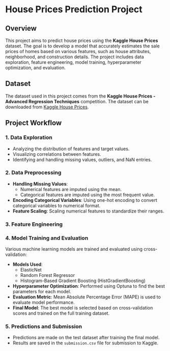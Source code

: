 # House Prices Prediction Project

## Overview
This project aims to predict house prices using the **Kaggle House Prices** dataset. The goal is to develop a model that accurately estimates the sale prices of homes based on various features, such as house attributes, neighborhood, and construction details. The project includes data exploration, feature engineering, model training, hyperparameter optimization, and evaluation.

## Dataset
The dataset used in this project comes from the **Kaggle House Prices - Advanced Regression Techniques** competition.
The dataset can be downloaded from [Kaggle House Prices](https://www.kaggle.com/c/house-prices-advanced-regression-techniques/data).

## Project Workflow
### 1. Data Exploration
- Analyzing the distribution of features and target values.
- Visualizing correlations between features.
- Identifying and handling missing values, outliers, and NaN entries.

### 2. Data Preprocessing
- **Handling Missing Values**: 
  - Numerical features are imputed using the mean.
  - Categorical features are imputed using the most frequent value.
- **Encoding Categorical Variables**: Using one-hot encoding to convert categorical variables to numerical format.
- **Feature Scaling**: Scaling numerical features to standardize their ranges.

### 3. Feature Engineering

### 4. Model Training and Evaluation
Various machine learning models are trained and evaluated using cross-validation:
- **Models Used**:
  - ElasticNet
  - Random Forest Regressor
  - Histogram-Based Gradient Boosting (HistGradientBoosting)
- **Hyperparameter Optimization**: Performed using Optuna to find the best parameters for each model.
- **Evaluation Metric**: Mean Absolute Percentage Error (MAPE) is used to evaluate model performance.
- **Final Model**: The best model is selected based on cross-validation scores and trained on the full training dataset.

### 5. Predictions and Submission
- Predictions are made on the test dataset after training the final model.
- Results are saved in the `submission.csv` file for submission to Kaggle.
